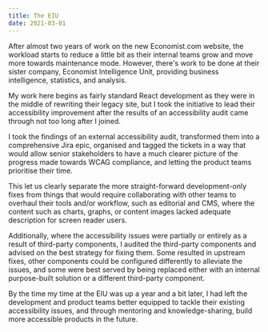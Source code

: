 ```yaml
---
title: The EIU
date: 2021-03-01
---
```


After almost two years of work on the new Economist.com website, the workload starts to reduce a little bit as their internal teams grow and move more towards maintenance mode. However, there's work to be done at their sister company, Economist Intelligence Unit, providing business intelligence, statistics, and analysis.

My work here begins as fairly standard React development as they were in the middle of rewriting their legacy site, but I took the initiative to lead their accessibility improvement after the results of an accessibility audit came through not too long after I joined.

I took the findings of an external accessibility audit, transformed them into a comprehensive Jira epic, organised and tagged the tickets in a way that would allow senior stakeholders to have a much clearer picture of the progress made towards WCAG compliance, and letting the product teams prioritise their time.

This let us clearly separate the more straight-forward development-only fixes from things that would require collaborating with other teams to overhaul their tools and/or workflow, such as editorial and CMS, where the content such as charts, graphs, or content images lacked adequate description for screen reader users.

Additionally, where the accessibility issues were partially or entirely as a result of third-party components, I audited the third-party components and advised on the best strategy for fixing them. Some resulted in upstream fixes, other components could be configured differently to alleviate the issues, and some were best served by being replaced either with an internal purpose-built solution or a different third-party component.

By the time my time at the EIU was up a year and a bit later, I had left the development and product teams better equipped to tackle their existing accessibility issues, and through mentoring and knowledge-sharing, build more accessible products in the future.